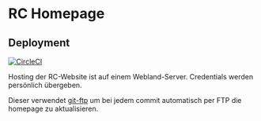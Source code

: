 
# RC Homepage

## Deployment

[![CircleCI](https://circleci.com/gh/andreschaefer/rc.svg?style=svg)](https://circleci.com/gh/andreschaefer/rc)

Hosting der RC-Website ist auf einem Webland-Server. Credentials werden persönlich übergeben.

Dieser verwendet [git-ftp](https://github.com/git-ftp/git-ftp) um bei jedem commit automatisch per FTP die homepage zu aktualisieren.
